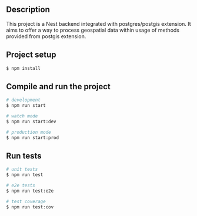 ## Description

This project is a Nest backend integrated with postgres/postgis extension. It aims to offer a way to process geospatial data within usage of methods provided from postgis extension.
## Project setup

```bash
$ npm install
```

## Compile and run the project

```bash
# development
$ npm run start

# watch mode
$ npm run start:dev

# production mode
$ npm run start:prod
```

## Run tests

```bash
# unit tests
$ npm run test

# e2e tests
$ npm run test:e2e

# test coverage
$ npm run test:cov
```

<!-- ## Stay in touch -->
<!---->
<!-- - Author - [Arthur Peruzzo](https://twitter.com/kammysliwiec) -->
<!-- - Website - [https://nestjs.com](https://nestjs.com/) -->
<!-- - Twitter - [@nestframework](https://twitter.com/nestframework) -->

